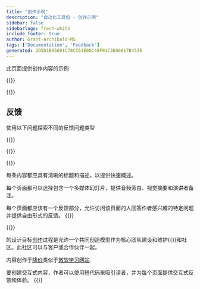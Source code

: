 ```yaml
---
title: "创作示例"
description: "自动化工具包 - 创作示例"
sidebar: false
sidebarlogo: fresh-white
include_footer: true
author: Grant-Archibald-MS
tags: ['Documentation', 'Feedback']
generated: 2D5D1B95691C78CC61E0DC48F91C3E06817B4536
---
```


<div class="optional">

此页面提供创作内容的示例

</div>

{{<presentation slides="1,2">}}

<div class="optional">

{{<presentationStyles>}}

## 反馈

使用以下问题探索不同的反馈问题类型

{{<questions name="/content/zh-hans/contribution/sample.json" completed="感谢您完成问题" showNavigationButtons="false" locale="zh-hans">}}

</div>

</div>

{{<slideStyles>}}

{{<slide  id="slide1" audio="authoring/overview.mp3?v=1" description="Authoring Overview" localImage="/images/illustrations/Authoring-Overview.svg" >}}

每条内容都应具有清晰的标题和描述，以提供快速概述。

每个页面都可以选择包含一个多媒体幻灯片，提供音频旁白、视觉摘要和演讲者备注。

每个页面都应该有一个反馈部分，允许访问该页面的人回答作者感兴趣的特定问题并提供自由形式的反馈。
{{</slide>}}

{{<slide  id="slide2" audio="authoring/goals.mp3" description="Authoring Goals" localImage="/images/illustrations/Authoring-Goals.svg" >}}

的设计目标[创作](/zh-hans/contribution/authoring)过程是允许一个共同创造模型作为核心团队建设和维护{{<product-name>}}和社区。此社区可以与客户或合作伙伴一起。

内容创作于[降价](https://learn.microsoft.com/contribute/markdown-reference)类似于[微软学习网站](https://learn.microsoft.com).

要创建交互式内容，作者可以使用短代码来吸引读者，并为每个页面提供交互式反馈和体验。
{{</slide>}}
